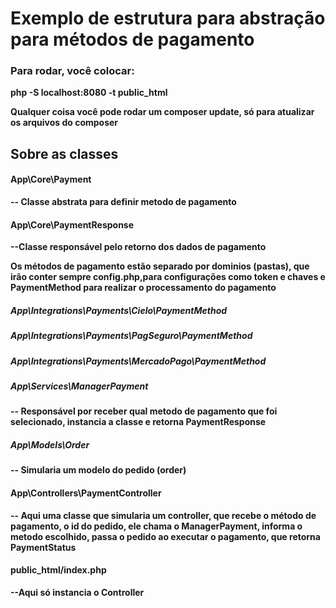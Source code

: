 
# Exemplo de estrutura para abstração para métodos de pagamento

###  Para rodar, você colocar:

  
**php -S localhost:8080 -t public_html**

  
**Qualquer coisa você pode rodar um composer update, só para atualizar os arquivos do composer**

  

## Sobre as classes

  

#### App\Core\Payment

**-- Classe abstrata para definir metodo de pagamento**

  

#### App\Core\PaymentResponse

**--Classe responsável pelo retorno dos dados de pagamento**

  **Os métodos de pagamento estão separado por dominios (pastas), que irão conter sempre config.php,para configurações como token e chaves e PaymentMethod para realizar o processamento do pagamento**


##### App\Integrations\Payments\Cielo\PaymentMethod

##### App\Integrations\Payments\PagSeguro\PaymentMethod

##### App\Integrations\Payments\MercadoPago\PaymentMethod


##### App\Services\ManagerPayment

**-- Responsável por receber qual metodo de pagamento que foi selecionado, instancia a classe e retorna PaymentResponse**

##### App\Models\Order

**-- Simularia um modelo do pedido (order)**

#### App\Controllers\PaymentController

**-- Aqui uma classe que simularia um controller, que recebe o método de pagamento, o id do pedido, ele chama o ManagerPayment, informa o metodo escolhido, passa o pedido ao executar o pagamento, que retorna PaymentStatus**

#### public_html/index.php

**--Aqui só instancia o Controller**